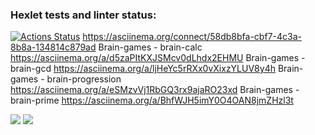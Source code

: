 ### Hexlet tests and linter status:
[![Actions Status](https://github.com/OlegRakhilov/python-project-49/actions/workflows/hexlet-check.yml/badge.svg)](https://github.com/OlegRakhilov/python-project-49/actions)
https://asciinema.org/connect/58db8bfa-cbf7-4c3a-8b8a-134814c879ad
Brain-games - brain-calc
https://asciinema.org/a/d5zaPItKXJSMcv0dLhdx2EHMU
Brain-games - brain-gcd
https://asciinema.org/a/ljHeYc5rRXx0vXixzYLUV8y4h
Brain-games - brain-progression
https://asciinema.org/a/eSMzvVj1RbGQ3rx9ajaRO23xd
Brain-games - brain-prime
https://asciinema.org/a/BhfWJH5imY0O4OAN8jmZHzl3t
<script src="https://asciinema.org/a/BhfWJH5imY0O4OAN8jmZHzl3t.js" id="asciicast-BhfWJH5imY0O4OAN8jmZHzl3t" async="true"></script>
<a href="https://asciinema.org/a/BhfWJH5imY0O4OAN8jmZHzl3t" target="_blank"><img src="https://asciinema.org/a/BhfWJH5imY0O4OAN8jmZHzl3t.svg" /></a>
<a href="https://asciinema.org/a/eSMzvVj1RbGQ3rx9ajaRO23xd" target="_blank"><img src="https://asciinema.org/a/eSMzvVj1RbGQ3rx9ajaRO23xd.svg" /></a>
